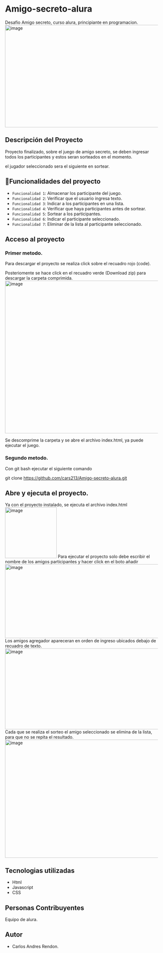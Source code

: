 # Amigo-secreto-alura
Desafio Amigo secreto, curso alura, principiante en programacion.  
<img width="824" height="338" alt="image" src="https://github.com/user-attachments/assets/faac0857-a460-444c-bcfe-291cdcdedf21" />
## Descripción del Proyecto
Proyecto finalizado, sobre el juego de amigo secreto, se deben ingresar todos los participantes y estos seran sorteados en el momento.

el jugador seleccionado sera el siguiente en sortear.
## :hammer:Funcionalidades del proyecto
- `Funcionalidad 1`: Almacenar los participante del juego.
- `Funcionalidad 2`: Verificar que el usuario ingresa texto.
- `Funcionalidad 3`: Indicar a los participantes en una lista.
- `Funcionalidad 4`: Verificar que haya participantes antes de sortear.
- `Funcionalidad 5`: Sortear a los participantes.
- `Funcionalidad 6`: Indicar el participante seleccionado. 
- `Funcionalidad 7`: Eliminar de la lista al participante seleccionado. 
## Acceso al proyecto
### Primer metodo.
Para descargar el proyecto se realiza click sobre el recuadro rojo (code).

Posteriomente se hace click en el recuadro verde (Download zip) para descargar la carpeta comprimida.
<img width="603" height="504" alt="image" src="https://github.com/user-attachments/assets/35581de2-1525-4980-ac58-a78b70d01381" />

Se descomprime la carpeta y se abre el archivo index.html, ya puede ejecutar el juego.
### Segundo metodo.
Con git bash ejecutar el siguiente comando 

git clone https://github.com/cars213/Amigo-secreto-alura.git
## Abre y ejecuta el proyecto.
Ya con el proyecto instalado, se ejecuta el archivo index.html 
<img width="170" height="168" alt="image" src="https://github.com/user-attachments/assets/28ec9931-9d33-4a32-beee-b1eecb6f5589" />
Para ejecutar el proyecto solo debe escribir el nombre de los amigos participantes y hacer click en el boto añadir
<img width="875" height="244" alt="image" src="https://github.com/user-attachments/assets/39f3a7e7-3789-44f0-a97d-f664b5896280" />
Los amigos agregador apareceran en orden de ingreso ubicados debajo de recuadro de texto.
<img width="650" height="267" alt="image" src="https://github.com/user-attachments/assets/dc956e49-089a-4d80-ae5b-a005f90fbb96" />
Cada que se realiza el sorteo el amigo seleccionado se elimina de la lista, para que no se repita el resultado.
<img width="662" height="390" alt="image" src="https://github.com/user-attachments/assets/eafefdaa-e946-48ff-824c-71cbd75824f0" />

## Tecnologias utilizadas
- Html
- Javascript
- CSS

## Personas Contribuyentes
Equipo de alura.

## Autor
- Carlos Andres Rendon.
